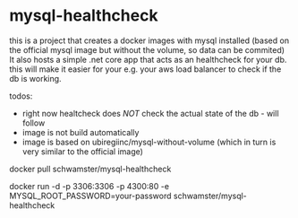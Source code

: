 # mysql-healthcheck

this is a project that creates a docker images with mysql installed (based on the official mysql image but without the volume, so data can be commited)
It also hosts a simple .net core app that acts as an healthcheck for your db. this will make it easier for your e.g. your aws load balancer 
to check if the db is working.

todos:
- right now healtcheck does _NOT_ check the actual state of the db - will follow
- image is not build automatically
- image is based on ubiregiinc/mysql-without-volume (which in turn is very similar to the official image)


docker pull schwamster/mysql-healthcheck

docker run -d -p 3306:3306 -p 4300:80 -e MYSQL_ROOT_PASSWORD=your-password schwamster/mysql-healthcheck
